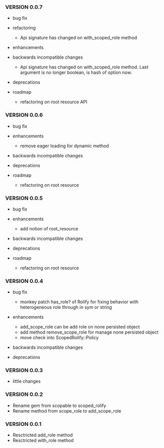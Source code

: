 ### VERSION 0.0.7

* bug fix

* refactoring
  * Api signature has changed on with_scoped_role method

* enhancements

* backwards incompatible changes
  * Api signature has changed on with_scoped_role method. Last argument is no longer boolean, is hash of option now.

* deprecations

* roadmap
  * refactoring on root resource API


### VERSION 0.0.6

* bug fix

* enhancements
  * remove eager loading for dynamic method

* backwards incompatible changes

* deprecations

* roadmap
  * refactoring on root resource

### VERSION 0.0.5

* bug fix

* enhancements
  * add notion of root_resource

* backwards incompatible changes

* deprecations

* roadmap
  * refactoring on root resource

### VERSION 0.0.4

* bug fix
  * monkey patch has_role? of Rolify for fixing behavior with heterogeneous role through in sym or string

* enhancements
  * add_scope_role can be add role on none persisted object
  * add method remove_scope_role for manage none persisted object
  * move check into ScopedRolify::Policy

* backwards incompatible changes

* deprecations

### VERSION 0.0.3

* little changes

### VERSION 0.0.2

* Rename gem from scopable to scoped_rolify
* Rename method from scope_role to add_scope_role

### VERSION 0.0.1

* Resctricted add_role method
* Resctricted with_role method